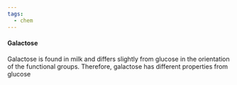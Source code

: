 ```yaml
---
tags:
  - chem
---
```

#### Galactose
Galactose is found in milk and differs slightly from glucose in the orientation of the functional groups. Therefore, galactose has different properties from glucose